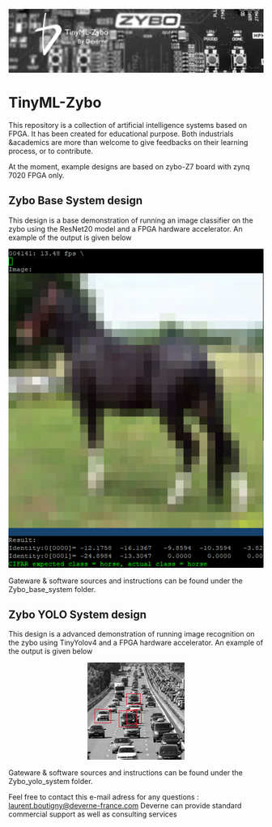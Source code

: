 <p align="center"><img src="./doc/banner.png"></p>

# TinyML-Zybo
This repository is a collection of artificial intelligence systems based on FPGA. It has been created for educational purpose. Both industrials &academics are more than welcome to give feedbacks on their learning process, or to contribute. 

At the moment, example designs are based on zybo-Z7 board with zynq 7020 FPGA only. 


## Zybo Base System design
This design is a base demonstration of running an image classifier on the zybo using the ResNet20 model and a FPGA hardware accelerator. An example of the output is given below 

<p align="center"><img src="./doc/example_output_resnet.png"></p>

Gateware & software sources and instructions can be found under the Zybo_base_system folder.

## Zybo YOLO System design
This design is a advanced demonstration of running image recognition on the zybo using TinyYolov4 and a FPGA hardware accelerator. An example of the output is given below

<p align="center"><img src="./doc/example_output_yolo.png"></p>

Gateware & software sources and instructions can be found under the Zybo_yolo_system folder.

Feel free to contact this e-mail adress for any questions : laurent.boutigny@deverne-france.com
Deverne can provide standard commercial support as well as consulting services 

